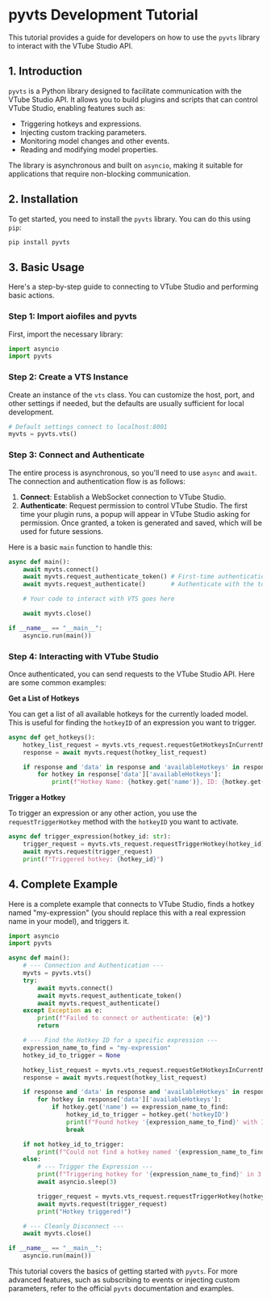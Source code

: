 # pyvts Development Tutorial

This tutorial provides a guide for developers on how to use the `pyvts` library to interact with the VTube Studio API.

## 1. Introduction

`pyvts` is a Python library designed to facilitate communication with the VTube Studio API. It allows you to build plugins and scripts that can control VTube Studio, enabling features such as:
- Triggering hotkeys and expressions.
- Injecting custom tracking parameters.
- Monitoring model changes and other events.
- Reading and modifying model properties.

The library is asynchronous and built on `asyncio`, making it suitable for applications that require non-blocking communication.

## 2. Installation

To get started, you need to install the `pyvts` library. You can do this using `pip`:

```bash
pip install pyvts
```

## 3. Basic Usage

Here's a step-by-step guide to connecting to VTube Studio and performing basic actions.

### Step 1: Import aiofiles and pyvts

First, import the necessary library:

```python
import asyncio
import pyvts
```

### Step 2: Create a VTS Instance

Create an instance of the `vts` class. You can customize the host, port, and other settings if needed, but the defaults are usually sufficient for local development.

```python
# Default settings connect to localhost:8001
myvts = pyvts.vts()
```

### Step 3: Connect and Authenticate

The entire process is asynchronous, so you'll need to use `async` and `await`. The connection and authentication flow is as follows:

1.  **Connect**: Establish a WebSocket connection to VTube Studio.
2.  **Authenticate**: Request permission to control VTube Studio. The first time your plugin runs, a popup will appear in VTube Studio asking for permission. Once granted, a token is generated and saved, which will be used for future sessions.

Here is a basic `main` function to handle this:

```python
async def main():
    await myvts.connect()
    await myvts.request_authenticate_token() # First-time authentication
    await myvts.request_authenticate()       # Authenticate with the token

    # Your code to interact with VTS goes here

    await myvts.close()

if __name__ == "__main__":
    asyncio.run(main())
```

### Step 4: Interacting with VTube Studio

Once authenticated, you can send requests to the VTube Studio API. Here are some common examples:

**Get a List of Hotkeys**

You can get a list of all available hotkeys for the currently loaded model. This is useful for finding the `hotkeyID` of an expression you want to trigger.

```python
async def get_hotkeys():
    hotkey_list_request = myvts.vts_request.requestGetHotkeysInCurrentModel()
    response = await myvts.request(hotkey_list_request)

    if response and 'data' in response and 'availableHotkeys' in response['data']:
        for hotkey in response['data']['availableHotkeys']:
            print(f"Hotkey Name: {hotkey.get('name')}, ID: {hotkey.get('hotkeyID')}")
```

**Trigger a Hotkey**

To trigger an expression or any other action, you use the `requestTriggerHotkey` method with the `hotkeyID` you want to activate.

```python
async def trigger_expression(hotkey_id: str):
    trigger_request = myvts.vts_request.requestTriggerHotkey(hotkey_id)
    await myvts.request(trigger_request)
    print(f"Triggered hotkey: {hotkey_id}")
```

## 4. Complete Example

Here is a complete example that connects to VTube Studio, finds a hotkey named "my-expression" (you should replace this with a real expression name in your model), and triggers it.

```python
import asyncio
import pyvts

async def main():
    # --- Connection and Authentication ---
    myvts = pyvts.vts()
    try:
        await myvts.connect()
        await myvts.request_authenticate_token()
        await myvts.request_authenticate()
    except Exception as e:
        print(f"Failed to connect or authenticate: {e}")
        return

    # --- Find the Hotkey ID for a specific expression ---
    expression_name_to_find = "my-expression"
    hotkey_id_to_trigger = None

    hotkey_list_request = myvts.vts_request.requestGetHotkeysInCurrentModel()
    response = await myvts.request(hotkey_list_request)

    if response and 'data' in response and 'availableHotkeys' in response['data']:
        for hotkey in response['data']['availableHotkeys']:
            if hotkey.get('name') == expression_name_to_find:
                hotkey_id_to_trigger = hotkey.get('hotkeyID')
                print(f"Found hotkey '{expression_name_to_find}' with ID: {hotkey_id_to_trigger}")
                break

    if not hotkey_id_to_trigger:
        print(f"Could not find a hotkey named '{expression_name_to_find}'.")
    else:
        # --- Trigger the Expression ---
        print(f"Triggering hotkey for '{expression_name_to_find}' in 3 seconds...")
        await asyncio.sleep(3)

        trigger_request = myvts.vts_request.requestTriggerHotkey(hotkey_id_to_trigger)
        await myvts.request(trigger_request)
        print("Hotkey triggered!")

    # --- Cleanly Disconnect ---
    await myvts.close()

if __name__ == "__main__":
    asyncio.run(main())
```

This tutorial covers the basics of getting started with `pyvts`. For more advanced features, such as subscribing to events or injecting custom parameters, refer to the official `pyvts` documentation and examples.
